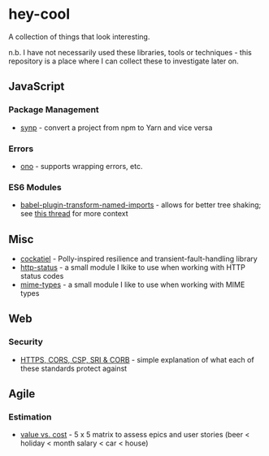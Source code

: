 # hey-cool

A collection of things that look interesting.

n.b. I have not necessarily used these libraries, tools or techniques - this repository is a place where I can collect these to investigate later on.

## JavaScript

### Package Management

* [synp](https://github.com/imsnif/synp) - convert a project from npm to Yarn and vice versa

### Errors

* [ono](https://github.com/James-Messinger/ono) - supports wrapping errors, etc.

### ES6 Modules

* [babel-plugin-transform-named-imports](https://github.com/SectorLabs/babel-plugin-transform-named-imports) - allows for better tree shaking; see [this thread](https://twitter.com/AdamRackis/status/1023309788246167552) for more context

## Misc

* [cockatiel](https://github.com/connor4312/cockatiel) - Polly-inspired resilience and transient-fault-handling library
* [http-status](https://www.npmjs.com/package/http-status) - a small module I lkike to use when working with HTTP status codes
* [mime-types](https://www.npmjs.com/package/mime-types) - a small module I like to use when working with MIME types

## Web

### Security

* [HTTPS, CORS, CSP, SRI & CORB](https://twitter.com/jaffathecake/status/1006445088820506626?lang=en) - simple explanation of what each of these standards protect against

## Agile

### Estimation

* [value vs. cost](https://twitter.com/screaminhias/status/1002835968364306432?lang=en) - 5 x 5 matrix to assess epics and user stories (beer < holiday < month salary < car < house)
